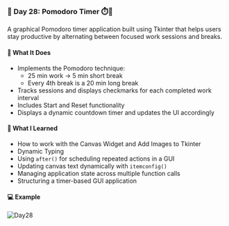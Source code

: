 ### 📅 Day 28: Pomodoro Timer ⏱️🍅

A graphical Pomodoro timer application built using Tkinter that helps users stay productive by alternating between focused work sessions and breaks.

#### 🧠 What It Does
- Implements the Pomodoro technique:  
  - 25 min work → 5 min short break  
  - Every 4th break is a 20 min long break  
- Tracks sessions and displays checkmarks for each completed work interval  
- Includes Start and Reset functionality  
- Displays a dynamic countdown timer and updates the UI accordingly

#### 📝 What I Learned
- How to work with the Canvas Widget and Add Images to Tkinter  
- Dynamic Typing  
- Using `after()` for scheduling repeated actions in a GUI  
- Updating canvas text dynamically with `itemconfig()`  
- Managing application state across multiple function calls  
- Structuring a timer-based GUI application  

#### 💻 Example
![Day28](https://github.com/user-attachments/assets/92ded323-03a1-42ed-b892-4c1b56fda14c)
